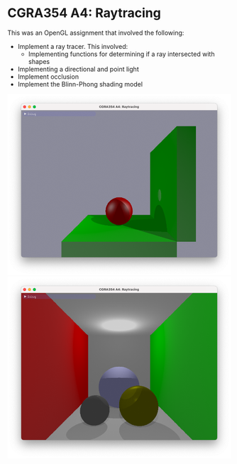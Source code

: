 # CGRA354 A4: Raytracing

This was an OpenGL assignment that involved the following:
- Implement a ray tracer. This involved:
    - Implementing functions for determining if a ray intersected with shapes
- Implementing a directional and point light
- Implement occlusion
- Implement the Blinn-Phong shading model

![Simple scene](./light-test.png)
![Cornell box](./cornell-box.png)
